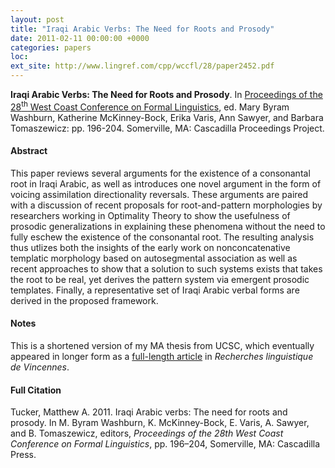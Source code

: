 ```yaml
---
layout: post
title: "Iraqi Arabic Verbs: The Need for Roots and Prosody"
date: 2011-02-11 00:00:00 +0000
categories: papers
loc: 
ext_site: http://www.lingref.com/cpp/wccfl/28/paper2452.pdf
---
```


**Iraqi Arabic Verbs: The Need for Roots and Prosody**. In [Proceedings of the 28<sup>th</sup> West Coast Conference on Formal Linguistics](http://www.lingref.com/cpp/wccfl/28/index.html), ed. Mary Byram Washburn, Katherine McKinney-Bock, Erika Varis, Ann Sawyer, and Barbara Tomaszewicz: pp. 196-204. Somerville, MA: Cascadilla Proceedings Project.

<!---more--->

#### Abstract

This paper reviews several arguments for the existence of a consonantal root in Iraqi Arabic, as well as introduces one novel argument in the form of voicing assimilation directionality reversals. These arguments are paired with a discussion of recent proposals for root-and-pattern morphologies by researchers working in Optimality Theory to show the usefulness of prosodic generalizations in explaining these phenomena without the need to fully eschew the existence of the consonantal root. The resulting analysis thus utlizes both the insights of the early work on nonconcatenative templatic morphology based on autosegmental association as well as recent approaches to show that a solution to such systems exists that takes the root to be real, yet derives the pattern system via emergent prosodic templates. Finally, a representative set of Iraqi Arabic verbal forms are derived in the proposed framework.


#### Notes

This is a shortened version of my MA thesis from UCSC, which eventually appeared in longer form as a [full-length article](http://rlv.revues.org/1833) in _Recherches linguistique de Vincennes_.

#### Full Citation

Tucker, Matthew A. 2011. Iraqi Arabic verbs: The need for roots and prosody. In M. Byram Washburn, K. McKinney-Bock, E. Varis, A. Sawyer, and B. Tomaszewicz, editors, _Proceedings of the 28th West Coast Conference on Formal Linguistics_, pp. 196–204, Somerville, MA: Cascadilla Press.
